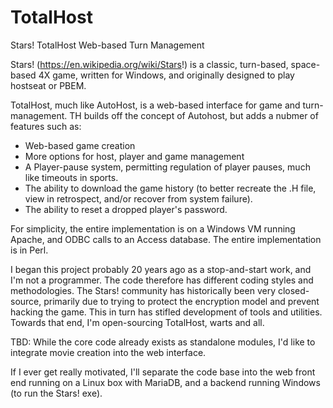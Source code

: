 # TotalHost
Stars! TotalHost Web-based Turn Management

Stars! (https://en.wikipedia.org/wiki/Stars!) is a classic, turn-based, space-based 4X game, written for Windows, and originally designed to play hostseat or PBEM. 

TotalHost, much like AutoHost, is a web-based interface for game and turn-management. TH builds off the concept of Autohost, 
but adds a nubmer of features such as: 
- Web-based game creation
- More options for host, player and game management
- A Player-pause system, permitting regulation of player pauses, much like timeouts in sports. 
- The ability to download the game history (to better recreate the .H file, view in retrospect, and/or recover from system failure).
- The ability to reset a dropped player's password.

For simplicity, the entire implementation is on a Windows VM running Apache, and ODBC calls to an Access database. 
The entire implementation is in Perl.

I began this project probably 20 years ago as a stop-and-start work, and I'm not a programmer. 
The code therefore has different coding styles and methodologies.  The Stars! community has historically been very 
closed-source,  primarily due to trying to protect the encryption model  and prevent hacking the game. 
This in turn has stifled development of tools and utilities.  Towards that end, I'm open-sourcing TotalHost, warts and all.

TBD:
While the core code already exists as standalone modules, I'd like to integrate movie creation into the web interface.

If I ever get really motivated, I'll separate the code base into the web front end running on a Linux box with MariaDB, 
and a backend running Windows (to run the Stars! exe).

